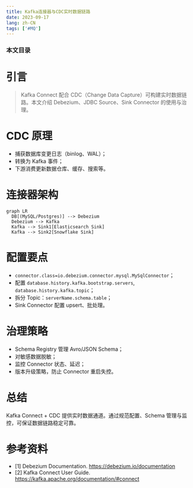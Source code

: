 ```yaml
---
title: Kafka连接器与CDC实时数据链路
date: 2023-09-17
lang: zh-CN
tags: ['#MQ']
---
```


### 本文目录
<!-- toc -->

# 引言
> Kafka Connect 配合 CDC（Change Data Capture）可构建实时数据链路。本文介绍 Debezium、JDBC Source、Sink Connector 的使用与治理。

# CDC 原理
- 捕获数据库变更日志（binlog、WAL）；
- 转换为 Kafka 事件；
- 下游消费更新数据仓库、缓存、搜索等。

# 连接器架构
```mermaid
graph LR
  DB[(MySQL/Postgres)] --> Debezium
  Debezium --> Kafka
  Kafka --> Sink1[Elasticsearch Sink]
  Kafka --> Sink2[Snowflake Sink]
```

# 配置要点
- `connector.class=io.debezium.connector.mysql.MySqlConnector`；
- 配置 `database.history.kafka.bootstrap.servers`, `database.history.kafka.topic`；
- 拆分 Topic：`serverName.schema.table`；
- Sink Connector 配置 upsert、批处理。

# 治理策略
- Schema Registry 管理 Avro/JSON Schema；
- 对敏感数据脱敏；
- 监控 Connector 状态、延迟；
- 版本升级策略，防止 Connector 重启失控。

# 总结
Kafka Connect + CDC 提供实时数据通道。通过规范配置、Schema 管理与监控，可保证数据链路稳定可靠。

# 参考资料
- [1] Debezium Documentation. https://debezium.io/documentation
- [2] Kafka Connect User Guide. https://kafka.apache.org/documentation/#connect
